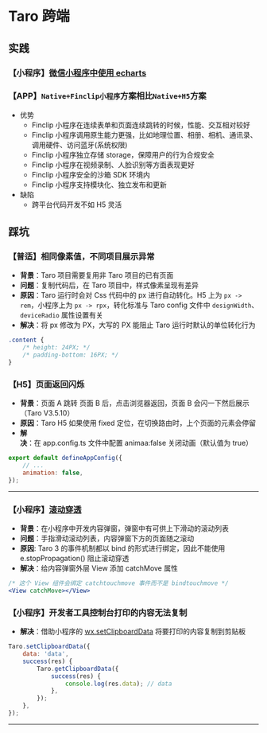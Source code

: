 # Taro 跨端

## 实践

### 【小程序】[微信小程序中使用 echarts](https://github.com/ecomfe/echarts-for-weixin)

### 【APP】`Native+Finclip小程序`方案相比`Native+H5`方案

-   优势
    -   Finclip 小程序在连续表单和页面连续跳转的时候，性能、交互相对较好
    -   Finclip 小程序调用原生能力更强，比如地理位置、相册、相机、通讯录、调用硬件、访问蓝牙(系统权限)
    -   Finclip 小程序独立存储 storage，保障用户的行为合规安全
    -   Finclip 小程序在视频录制、人脸识别等方面表现更好
    -   Finclip 小程序安全的沙箱 SDK 环境内
    -   Finclip 小程序支持模块化、独立发布和更新
-   缺陷
    -   跨平台代码开发不如 H5 灵活

## 踩坑

### 【普适】相同像素值，不同项目展示异常

-   **背景**：Taro 项目需要复用非 Taro 项目的已有页面
-   **问题**：复制代码后，在 Taro 项目中，样式像素呈现有差异
-   **原因**：Taro 运行时会对 Css 代码中的 px 进行自动转化。H5 上为 `px -> rem`，小程序上为 `px -> rpx`，转化标准与 Taro config 文件中 `designWidth`、`deviceRadio` 属性设置有关
-   **解决**：将 px 修改为 PX，大写的 PX 能阻止 Taro 运行时默认的单位转化行为

```css
.content {
    /* height: 24PX; */
    /* padding-bottom: 16PX; */
}
```

### 【H5】页面返回闪烁

-   **背景**：页面 A 跳转 页面 B 后，点击浏览器返回，页面 B 会闪一下然后展示（Taro V3.5.10）
-   **原因**：Taro H5 如果使用 fixed 定位，在切换路由时，上个页面的元素会停留
-   **解决**：在 app.config.ts 文件中配置 animaa:false 关闭动画（默认值为 true）

```js
export default defineAppConfig({
    // ...
    animation: false,
});
```

---

### 【小程序】[滚动穿透](https://taro-docs.jd.com/docs/react-overall#%E9%98%BB%E6%AD%A2%E6%BB%9A%E5%8A%A8%E7%A9%BF%E9%80%8F)

-   **背景**：在小程序中开发内容弹窗，弹窗中有可供上下滑动的滚动列表
-   **问题**：手指滑动滚动列表，内容弹窗下方的页面随之滚动
-   **原因**: Taro 3 的事件机制都以 bind 的形式进行绑定，因此不能使用 e.stopPropagation() 阻止滚动穿透
-   **解决**：给内容弹窗外层 View 添加 catchMove 属性

```jsx
/* 这个 View 组件会绑定 catchtouchmove 事件而不是 bindtouchmove */
<View catchMove></View>
```

### 【小程序】开发者工具控制台打印的内容无法复制

-   **解决**：借助小程序的 [wx.setClipboardData](https://developers.weixin.qq.com/miniprogram/dev/api/device/clipboard/wx.setClipboardData.html) 将要打印的内容复制到剪贴板

```javascript
Taro.setClipboardData({
    data: 'data',
    success(res) {
        Taro.getClipboardData({
            success(res) {
                console.log(res.data); // data
            },
        });
    },
});
```

---
